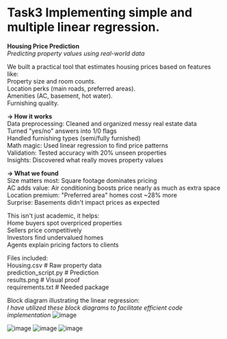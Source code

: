 # Task3  Implementing simple and multiple linear regression.

**Housing Price Prediction**                                                                                                                                         
*Predicting property values using real-world data*

We built a practical tool that estimates housing prices based on features like:                                                                                     
Property size and room counts.                                                                                                                                    
Location perks (main roads, preferred areas).                                                                                                                     
Amenities (AC, basement, hot water).                                                                                                                               
Furnishing quality.                                                                                                                                              
                                                                                                                                                                      
**-> How it works**                                                                                                                                                  
Data preprocessing: Cleaned and organized messy real estate data                                                                                                     
Turned "yes/no" answers into 1/0 flags                                                                                                                               
Handled furnishing types (semi/fully furnished)                                                                                                                      
Math magic: Used linear regression to find price patterns                                                                                                            
Validation: Tested accuracy with 20% unseen properties                                                                                                               
Insights: Discovered what really moves property values                                                                                                               

**-> What we found**                                                                                                                                                 
Size matters most: Square footage dominates pricing                                                                                                                  
AC adds value: Air conditioning boosts price nearly as much as extra space                                                                                           
Location premium: "Preferred area" homes cost ~28% more                                                                                                              
Surprise: Basements didn't impact prices as expected                                                                                                                 

This isn't just academic, it helps:                                                                                                                                  
Home buyers spot overpriced properties                                                                                                                               
Sellers price competitively                                                                                                                                          
Investors find undervalued homes                                                                                                                                     
Agents explain pricing factors to clients                                                                                                                            

Files included:                                                                                                                                                      
Housing.csv           # Raw property data                                                                                                                            
prediction_script.py  # Prediction                                                                                                                                   
results.png           # Visual proof                                                                                                                                 
requirements.txt      # Needed package                                                                                                                               

Block diagram illustrating the linear regression:                                                                                                                    
*I have utilized these block diagrams to facilitate efficient code implementation*
![image](https://github.com/user-attachments/assets/5bbe0cce-6222-4cb7-a6f8-9177259843f2)                                                                            
          
![image](https://github.com/user-attachments/assets/b4b403bd-e2eb-4fb3-824c-241814dd394b)
![image](https://github.com/user-attachments/assets/9c2a7779-dd55-4549-bf4f-655ce998561a)
![image](https://github.com/user-attachments/assets/528205ba-fa77-4ec0-9ae4-90e80f49139f)
